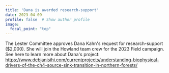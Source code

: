 ```yaml
---
title: 'Dana is awarded research-support'
date: 2023-04-09
profile: false  # Show author profile
image:
  focal_point: "top"
---
```


The Lester Committee approves Dana Kahn's request for research-support ($2,000). She will join the Howland team crew for the 2023 Field campaign. See here to learn more about Dana's project: https://www.debjanisihi.com/currentprojects/understanding-biophysical-drivers-of-the-ch4-source-sink-transition-in-northern-forests/  
 

 
